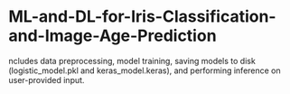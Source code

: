 # ML-and-DL-for-Iris-Classification-and-Image-Age-Prediction
ncludes data preprocessing, model training, saving models to disk (logistic_model.pkl and keras_model.keras), and performing inference on user-provided input.
